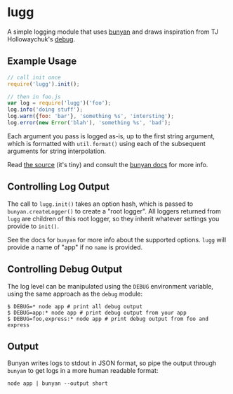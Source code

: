 # lugg

A simple logging module that uses [bunyan](https://github.com/trentm/node-bunyan) and draws inspiration from TJ Hollowaychuk's [debug](https://github.com/visionmedia/debug).

## Example Usage

```javascript
// call init once
require('lugg').init();

// then in foo.js
var log = require('lugg')('foo');
log.info('doing stuff');
log.warn({foo: 'bar'}, 'something %s', 'intersting');
log.error(new Error('blah'), 'something %s', 'bad');
```

Each argument you pass is logged as-is, up to the first string argument, which is formatted with `util.format()` using each of the subsequent arguments for string interpolation.

Read [the source](https://github.com/aexmachina/lugg/blob/master/index.js) (it's tiny) and consult the [bunyan docs](https://github.com/trentm/node-bunyan#features) for more info. 

## Controlling Log Output

The call to `lugg.init()` takes an option hash, which is passed to `bunyan.createLogger()` to create a "root logger". All loggers returned from `lugg` are children of this root logger, so they inherit whatever settings you provide to `init()`.

See the docs for `bunyan` for more info about the supported options. `lugg` will provide a name of "app" if no `name` is provided.

## Controlling Debug Output

The log level can be manipulated using the `DEBUG` environment variable, using the same approach as the `debug` module:

```shell
$ DEBUG=* node app # print all debug output
$ DEBUG=app:* node app # print debug output from your app
$ DEBUG=foo,express:* node app # print debug output from foo and express
```

## Output

Bunyan writes logs to stdout in JSON format, so pipe the output through `bunyan` to get logs in a more human readable format:

    node app | bunyan --output short
